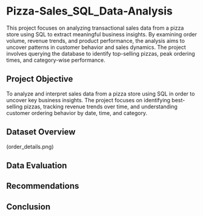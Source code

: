 # Pizza-Sales_SQL_Data-Analysis
This project focuses on analyzing transactional sales data from a pizza store using SQL to extract meaningful business insights. By examining order volume, revenue trends, and product performance, the analysis aims to uncover patterns in customer behavior and sales dynamics. The project involves querying the database to identify top-selling pizzas, peak ordering times, and category-wise performance.
## Project Objective
To analyze and interpret sales data from a pizza store using SQL in order to uncover key business insights. The project focuses on identifying best-selling pizzas, tracking revenue trends over time, and understanding customer ordering behavior by date, time, and category.


## Dataset Overview
(order_details.png)
## Data Evaluation
## Recommendations
## Conclusion
